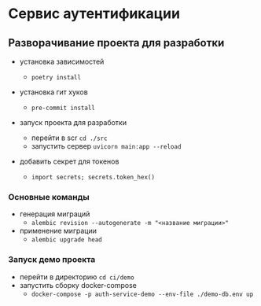 # Сервис аутентификации

## Разворачивание проекта для разработки

- установка зависимостей
    - `poetry install`

- установка гит хуков
    - `pre-commit install`

- запуск проекта для разработки
    - перейти в scr `cd ./src`
    - запустить сервер `uvicorn main:app --reload`

- добавить секрет для токенов
    - `import secrets; secrets.token_hex()`

### Основные команды

- генерация миграций
    - `alembic revision --autogenerate -m "<название миграции>"`
- применение миграции
    - `alembic upgrade head`


### Запуск демо проекта

- перейти в директорию `cd ci/demo`
- запустить сборку docker-compose
    - `docker-compose -p auth-service-demo --env-file ./demo-db.env up`
